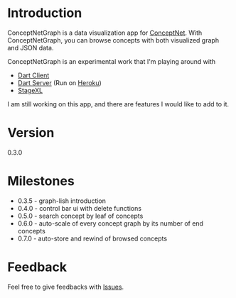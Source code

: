 Introduction
=========
ConceptNetGraph is a data visualization app for [ConceptNet]. With ConceptNetGraph, you can browse concepts with both visualized graph and JSON data.

ConceptNetGraph is an experimental work that I'm playing around with
- [Dart Client]
- [Dart Server] (Run on [Heroku])
- [StageXL]


I am still working on this app, and there are features I would like to add to it.

Version
=========

0.3.0


Milestones
=========

  - 0.3.5 - graph-lish introduction 
  - 0.4.0 - control bar ui with delete functions
  - 0.5.0 - search concept by leaf of concepts
  - 0.6.0 - auto-scale of every concept graph by its number of end concepts
  - 0.7.0 - auto-store and rewind of browsed concepts
  
Feedback
=========
Feel free to give feedbacks with [Issues].

[Dart Client]:https://www.dartlang.org/
[Issues]:https://github.com/EasonPai/ConceptNetGraph/issues
[ConceptNet]:http://conceptnet5.media.mit.edu/
[Dart Server]:https://www.dartlang.org/articles/io/
[StageXL]:https://www.dartlang.org/
[Heroku]:https://www.heroku.com/
 
